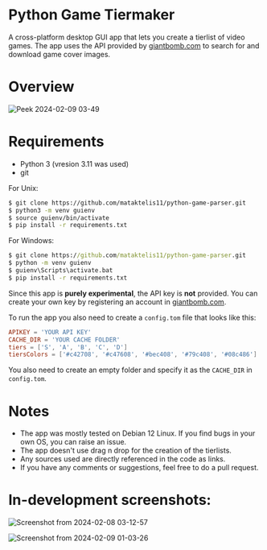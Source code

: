 # Python Game Tiermaker
A cross-platform desktop GUI app that lets you create a tierlist of video games. The app uses the API provided by [giantbomb.com](giantbomb.com) to search for and download game cover images.

# Overview

![Peek 2024-02-09 03-49](https://github.com/mataktelis11/python-game-parser/assets/61196956/d67c108f-bf05-4c08-a3a0-6a75fd8a69e7)

# Requirements
- Python 3 (vresion 3.11 was used)
- git

For Unix:
```bash
$ git clone https://github.com/mataktelis11/python-game-parser.git
$ python3 -m venv guienv
$ source guienv/bin/activate
$ pip install -r requirements.txt
```

For Windows:
```cmd
$ git clone https://github.com/mataktelis11/python-game-parser.git
$ python -m venv guienv
$ guienv\Scripts\activate.bat
$ pip install -r requirements.txt
```

Since this app is **purely experimental**, the API key is **not** provided. You can create your own key by registering an account in [giantbomb.com](giantbomb.com).

To run the app you also need to create a ```config.tom``` file that looks like this:
```toml
APIKEY = 'YOUR API KEY'
CACHE_DIR = 'YOUR CACHE FOLDER'
tiers = ['S', 'A', 'B', 'C', 'D']
tiersColors = ['#c42708', '#c47608', '#bec408', '#79c408', '#08c486']
```
You also need to create an empty folder and specify it as the ```CACHE_DIR``` in ```config.tom```.

# Notes 
- The app was mostly tested on Debian 12 Linux. If you find bugs in your own OS, you can raise an issue.
- The app doesn't use drag n drop for the creation of the tierlists.
- Any sources used are directly referenced in the code as links.
- If you have any comments or suggestions, feel free to do a pull request.


# In-development screenshots:
![Screenshot from 2024-02-08 03-12-57](https://github.com/mataktelis11/python-game-parser/assets/61196956/0355de4d-f960-46e1-bd42-da2095fa199a)

![Screenshot from 2024-02-09 01-03-26](https://github.com/mataktelis11/python-game-parser/assets/61196956/4c5b409d-ad72-46d9-92e7-6a6306ce15c1)
